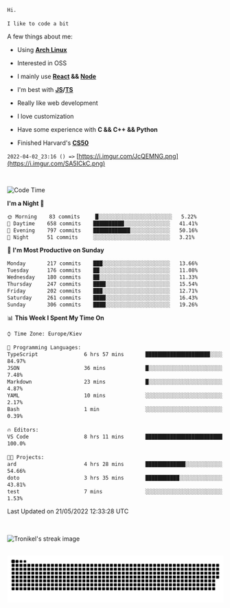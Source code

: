 ```
Hi.

I like to code a bit
```

A few things about me:

-   Using **[Arch Linux](https://archlinux.org/)**

-   Interested in OSS

-   I mainly use **[React](https://reactjs.org/) && [Node](https://nodejs.org/en/)**

-   I'm best with **[JS](https://www.javascript.com/)/[TS](https://www.typescriptlang.org/)**

-   Really like web development

-   I love customization

-   Have some experience with **C && C++ && Python**

-   Finished Harvard's **[CS50](https://cs50.harvard.edu)**

`2022-04-02_23:16 () =>` [https://i.imgur.com/JcQEMNG.png](https://i.imgur.com/SA5ICkC.png)

<br>

<!--START_SECTION:waka-->
![Code Time](http://img.shields.io/badge/Code%20Time-634%20hrs%208%20mins-blue)

**I'm a Night 🦉** 

```text
🌞 Morning    83 commits     █░░░░░░░░░░░░░░░░░░░░░░░░   5.22% 
🌆 Daytime    658 commits    ██████████░░░░░░░░░░░░░░░   41.41% 
🌃 Evening    797 commits    ████████████░░░░░░░░░░░░░   50.16% 
🌙 Night      51 commits     ░░░░░░░░░░░░░░░░░░░░░░░░░   3.21%

```
📅 **I'm Most Productive on Sunday** 

```text
Monday       217 commits    ███░░░░░░░░░░░░░░░░░░░░░░   13.66% 
Tuesday      176 commits    ██░░░░░░░░░░░░░░░░░░░░░░░   11.08% 
Wednesday    180 commits    ██░░░░░░░░░░░░░░░░░░░░░░░   11.33% 
Thursday     247 commits    ████░░░░░░░░░░░░░░░░░░░░░   15.54% 
Friday       202 commits    ███░░░░░░░░░░░░░░░░░░░░░░   12.71% 
Saturday     261 commits    ████░░░░░░░░░░░░░░░░░░░░░   16.43% 
Sunday       306 commits    ████░░░░░░░░░░░░░░░░░░░░░   19.26%

```


📊 **This Week I Spent My Time On** 

```text
⌚︎ Time Zone: Europe/Kiev

💬 Programming Languages: 
TypeScript               6 hrs 57 mins       █████████████████████░░░░   84.97% 
JSON                     36 mins             █░░░░░░░░░░░░░░░░░░░░░░░░   7.48% 
Markdown                 23 mins             █░░░░░░░░░░░░░░░░░░░░░░░░   4.87% 
YAML                     10 mins             ░░░░░░░░░░░░░░░░░░░░░░░░░   2.17% 
Bash                     1 min               ░░░░░░░░░░░░░░░░░░░░░░░░░   0.39%

🔥 Editors: 
VS Code                  8 hrs 11 mins       █████████████████████████   100.0%

🐱‍💻 Projects: 
ard                      4 hrs 28 mins       █████████████░░░░░░░░░░░░   54.66% 
doto                     3 hrs 35 mins       ███████████░░░░░░░░░░░░░░   43.81% 
test                     7 mins              ░░░░░░░░░░░░░░░░░░░░░░░░░   1.53%

```


 Last Updated on 21/05/2022 12:33:28 UTC
<!--END_SECTION:waka-->

<br>

<p><img align="center" src="https://github-readme-streak-stats.herokuapp.com/?user=Tronikelis&theme=dark" alt="Tronikel's streak image" /></p>

<br>

<img title="" src="https://raw.githubusercontent.com/Tronikelis/Tronikelis/output/github-contribution-grid-snake.svg" alt="very cool snake thingey" data-align="left">
